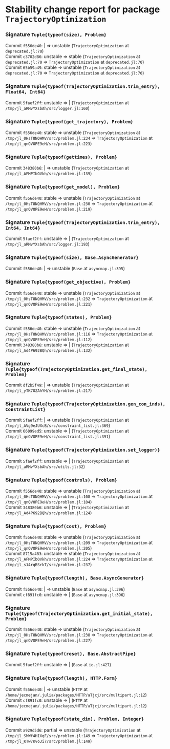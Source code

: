 # Stability change report for package `TrajectoryOptimization`

### Signature `Tuple{typeof(size), Problem}`

Commit `f556de40`: | => unstable (`TrajectoryOptimization` at `deprecated.jl:70`)  
Commit `c3702d86`: unstable => stable (`TrajectoryOptimization` at `deprecated.jl:70` => `TrajectoryOptimization` at `deprecated.jl:70`)  
Commit `65b59a49`: stable => unstable (`TrajectoryOptimization` at `deprecated.jl:70` => `TrajectoryOptimization` at `deprecated.jl:70`)  

### Signature `Tuple{typeof(TrajectoryOptimization.trim_entry), Float64, Int64}`

Commit `5faef2ff`: unstable => | (`TrajectoryOptimization` at `/tmp/jl_aRMvYXsbAh/src/logger.jl:160`)  

### Signature `Tuple{typeof(get_trajectory), Problem}`

Commit `f556de40`: stable => unstable (`TrajectoryOptimization` at `/tmp/jl_0HsT8NQHMV/src/problem.jl:234` => `TrajectoryOptimization` at `/tmp/jl_qnQVOPE9eH/src/problem.jl:223`)  

### Signature `Tuple{typeof(gettimes), Problem}`

Commit `348380b6`: | => unstable (`TrajectoryOptimization` at `/tmp/jl_AFMPIbOVkh/src/problem.jl:139`)  

### Signature `Tuple{typeof(get_model), Problem}`

Commit `f556de40`: stable => unstable (`TrajectoryOptimization` at `/tmp/jl_0HsT8NQHMV/src/problem.jl:230` => `TrajectoryOptimization` at `/tmp/jl_qnQVOPE9eH/src/problem.jl:219`)  

### Signature `Tuple{typeof(TrajectoryOptimization.trim_entry), Int64, Int64}`

Commit `5faef2ff`: unstable => | (`TrajectoryOptimization` at `/tmp/jl_aRMvYXsbAh/src/logger.jl:193`)  

### Signature `Tuple{typeof(size), Base.AsyncGenerator}`

Commit `f556de40`: | => unstable (`Base` at `asyncmap.jl:395`)  

### Signature `Tuple{typeof(get_objective), Problem}`

Commit `f556de40`: stable => unstable (`TrajectoryOptimization` at `/tmp/jl_0HsT8NQHMV/src/problem.jl:232` => `TrajectoryOptimization` at `/tmp/jl_qnQVOPE9eH/src/problem.jl:221`)  

### Signature `Tuple{typeof(states), Problem}`

Commit `f556de40`: stable => unstable (`TrajectoryOptimization` at `/tmp/jl_0HsT8NQHMV/src/problem.jl:116` => `TrajectoryOptimization` at `/tmp/jl_qnQVOPE9eH/src/problem.jl:112`)  
Commit `348380b6`: unstable => | (`TrajectoryOptimization` at `/tmp/jl_Ad4P692BQh/src/problem.jl:132`)  

### Signature `Tuple{typeof(TrajectoryOptimization.get_final_state), Problem}`

Commit `df2b5f49`: | => unstable (`TrajectoryOptimization` at `/tmp/jl_yTK7OZAhYH/src/problem.jl:217`)  

### Signature `Tuple{typeof(TrajectoryOptimization.gen_con_inds), ConstraintList}`

Commit `5faef2ff`: | => unstable (`TrajectoryOptimization` at `/tmp/jl_AVg9eJUXcB/src/constraint_list.jl:369`)  
Commit `66099ed5`: unstable => | (`TrajectoryOptimization` at `/tmp/jl_qnQVOPE9eH/src/constraint_list.jl:391`)  

### Signature `Tuple{typeof(TrajectoryOptimization.set_logger)}`

Commit `5faef2ff`: unstable => | (`TrajectoryOptimization` at `/tmp/jl_aRMvYXsbAh/src/utils.jl:32`)  

### Signature `Tuple{typeof(controls), Problem}`

Commit `f556de40`: stable => unstable (`TrajectoryOptimization` at `/tmp/jl_0HsT8NQHMV/src/problem.jl:108` => `TrajectoryOptimization` at `/tmp/jl_qnQVOPE9eH/src/problem.jl:104`)  
Commit `348380b6`: unstable => | (`TrajectoryOptimization` at `/tmp/jl_Ad4P692BQh/src/problem.jl:124`)  

### Signature `Tuple{typeof(cost), Problem}`

Commit `f556de40`: stable => unstable (`TrajectoryOptimization` at `/tmp/jl_0HsT8NQHMV/src/problem.jl:209` => `TrajectoryOptimization` at `/tmp/jl_qnQVOPE9eH/src/problem.jl:205`)  
Commit `8715a483`: unstable => stable (`TrajectoryOptimization` at `/tmp/jl_AFMPIbOVkh/src/problem.jl:224` => `TrajectoryOptimization` at `/tmp/jl_s14rqBSrkT/src/problem.jl:237`)  

### Signature `Tuple{typeof(length), Base.AsyncGenerator}`

Commit `f556de40`: | => unstable (`Base` at `asyncmap.jl:396`)  
Commit `cf891fc0`: unstable => | (`Base` at `asyncmap.jl:396`)  

### Signature `Tuple{typeof(TrajectoryOptimization.get_initial_state), Problem}`

Commit `f556de40`: stable => unstable (`TrajectoryOptimization` at `/tmp/jl_0HsT8NQHMV/src/problem.jl:238` => `TrajectoryOptimization` at `/tmp/jl_qnQVOPE9eH/src/problem.jl:227`)  

### Signature `Tuple{typeof(reset), Base.AbstractPipe}`

Commit `5faef2ff`: unstable => | (`Base` at `io.jl:427`)  

### Signature `Tuple{typeof(length), HTTP.Form}`

Commit `f556de40`: | => unstable (`HTTP` at `/home/jecmejan/.julia/packages/HTTP/aTjcj/src/multipart.jl:12`)  
Commit `cf891fc0`: unstable => | (`HTTP` at `/home/jecmejan/.julia/packages/HTTP/aTjcj/src/multipart.jl:12`)  

### Signature `Tuple{typeof(state_dim), Problem, Integer}`

Commit `a929d5d6`: partial => unstable (`TrajectoryOptimization` at `/tmp/jl_ShWf4HIXqF/src/problem.jl:149` => `TrajectoryOptimization` at `/tmp/jl_KTw7KvoJi7/src/problem.jl:149`)  


